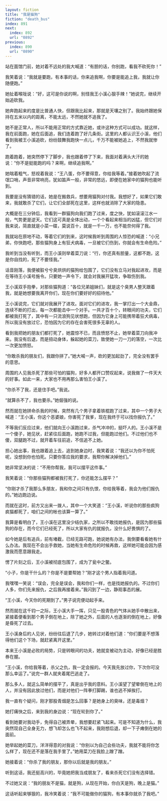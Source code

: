 ```yaml
---
layout: fiction
title: "我是猫狗"
fiction: "death_bus"
index: 891
next:
  index: 892
  url: "0892"
previous:
  index: 890
  url: "0890"
---
```

站在面馆门前，她对着不远处的我大喊道：“有胆的话，你别跑，看我不砍死你！”

我笑着说：“我就是要跑，有本事的话，你来追我啊，你要是能追上我，我就让你随便跑。”

她扯着喉咙说：“好，这可是你说的啊，别怪我王小溪心狠手辣！”她说完，继续开始追砍我。

她奔跑起来的度是比普通人快，但跟我比起来，那就是天壤之别了。我始终跟她保持在五米以内的距离，不能太远，不然她就不追我了。

她不是正常人，所以不能用正常的方式靠近她，或许这种方式可以成功。就这样，我在前面跑，她在后面追，我们连着跑了好几条街。这里的人都认识王小溪，他们看到我被王小溪追砍，纷纷鼓舞我跑快一点儿，千万不能被她追上，不然我就惨了。

跑着跑着，她突然停下了脚步，我也跟着停了下来，我面对着满头大汗的她说：“你不是挺能跑的吗？来啊，继续追我啊。”

她喘着粗气，怒视着我说：“王八蛋，你不要得意，你给我等着。”接着她吹起了流氓口哨，声音非常响亮，犹如笛声一般，非常的悠远，即便在她家中的猫狗也能听到。

我要是没有猜错的话，她是在搬救兵，想要用猫狗对付我。我想好了，如果它们敢来，我就敢杀了它们，让它们全部死在这里，这样也就消除了大家的隐患。

大概是在三分钟后，我看到一群猫狗向我们跑了过来，度之快，犹如滚滚江水一般，气势更是逆天。它们这可真是全体出动，一个个看起来相当的凶猛，但它们对我来说，简直就是小菜一碟，莫说百十，就是一千一万，也不能奈何得了我。

我就站在原地不动，等着它们的到来，这时候我听到周围的人惊恐的喊道：“小兄弟，你快跑吧，那些猫狗身上有狂犬病毒，一旦被它们伤到，你就会有生命危险。”

我听到当没有听到，而王小溪则举着菜刀说：“行，你还真有胆量，这都不跑，这是你自找的，死了不要怪我。”

话音刚落，我便被脏兮兮臭烘烘的猫狗给包围了，它们没有立马对我起进攻，而是在等待王小溪号施令。只要她一声令下，就会对我展开猛攻，争取伤到我。

王小溪双手抱拳，对那些猫狗道：“各位兄弟姐妹们，就是这个臭男人整天跟着我，就是她想要我离开你们，现在你们要好好的招待他。”

王小溪说完，它们就对我展开了进攻。面对它们的进攻，我一掌打出一个大金鼎，连续不断的打出，每一次都能击中一个对手。一共才百十个，转眼间的功夫，它们都被我打死了，其中有一只流浪狗见状想跑，但因为它身上可能携带着狂犬病毒，所以我没有放过它，恐怕因为它的存在会害死很多无辜的人。

看到我把她的朋友们都打死了，她震惊不已，而且愤怒不止，她举着菜刀向我冲来。我没有后退，而是扭动身体，躲起她的菜刀，致使她一刀一刀的落空，一次比一次更加愤怒。

“你敢杀我的朋友们，我跟你拼了。”她大喊一声，砍的更加起劲了，完全没有罢手的意思。

周围的人见我杀死了那些可怕的猫狗，好多人都开口赞叹起来，说我做了一件天大的好事。如此一来，大家也不用再那么害怕王小溪了。

“你杀不了我，还是住手吧。”我说。

“就算杀不了，我也要杀。”她倔强的说。

然而就在她拼命杀我的时候，突然有几个男子拿着铁棍跑了过来，其中一个男子大喊道：“王小溪，你这个恶婆娘，你害死了我爹，现在我终于可以找你报仇了。”

不等我们反应过来，他们就向王小溪跑过来，杀气冲冲的，挺吓人的。王小溪不是一个傻子，她见状，赶紧往后面跑，她跑不过我，但能跑过他们。不过他们也不傻，双腿跑不过，就开着车往前追，不信追不上她。

担心她出事，我也跟着追上去，追到她身边时，我笑着说：“我还以为你不怕死呢，没想到你也怕死。只要你答应我的要求，我帮你解决掉他们。”

她非常坚决的说：“不用你帮我，我可以摆平这件事。”

我笑着说：“你那些猫狗都被我打死了，你还能怎么摆平？”

“你刚才杀了我那么多朋友，我和你之间只有仇恨，你给我等着，我会为他们报仇的。”她边跑边说。

而就在这时，前方又出来一拨人，其中一个大笑道：“王小溪，听说你的那些疯狗疯猫都死了，咱们之间的帐也该算一算了。”

我算是看明白了，王小溪在这里没少结仇家，之所以不敢找她报仇，是因为那些猫狗的存在，而今它们已经死了，所以大家有仇的就报仇，没什么好畏惧的了。

如今她是后有追兵，前有堵截，已经无路可跑，她说她有办法，我倒要看看她有什么办法。我现在不会出手救她，当她有生命危险的时候再救，这样她可能会因为感激我而愿意跟我走。

愣了片刻之后，王小溪被彻底包围了，成为了瓮中之鳖。

“小子，你是干什么的？你是不是要帮她？”刚才这个男人指着我问道。

我嘿嘿一笑说：“误会，完全是误会，我和你们一样，也是找她报仇的。不过你们人多，你们先来报仇，之后我再接着来。”我闪到了一边，静观事态的展。

“王小溪，今天你的死期到了。”男子说完便动起手来。

然而就在这千钧一之际，王小溪大手一挥，只见一股青色的气体从她手中散出来，紧接着便看到那个男子倒在地上，除了她之外，后面的人也逐渐的倒在地上，好像是昏死了过去。

王小溪身后的人见状，纷纷往后退了几步，她转过对着他们道：“你们要是不想落得他们这个下场，就赶紧离开这里。”

本来王小溪是必败的局势，只是转眼间的功夫，她就变被动为主动，好像已经是胜券在握。

“王小溪，你给我等着，杀父之仇，我一定会报的。今天我先放过你，下次你可没那么幸运了。”说完一群人就夹着尾巴逃走了。

那么多人，就这么简单的摆平了，真是出乎我的意料。王小溪望了望晕倒在地上的人，并没有因此放过他们，而是对他们一阵拳打脚踢，谁也逃不掉挨打。

我一直有个疑问，刚才那股青烟是怎么回事？是她身上的臭味，还是毒烟？

她打痛快之后，来到我的身边说：“现在轮到你了。”

看到她要对我动手，免得自己被弄晕，我想要赶紧飞起来。可是不知道为什么，我突然现自己全身无力，想飞却怎么也飞不起来，我刚想后退，却一下子瘫倒在她的面前。

她举起她的菜刀，洋洋得意的对我说：“你别以为自己会些功夫，我就不能将你怎么样了，现在还不是落在我手里了。”她用菜刀在我脸上蹭了蹭。

她接着说：“你杀了我的朋友，那你以后就是我的朋友。”

听到这话，我还挺高兴的，毕竟她把我当成朋友了，看来杀死它们没有选择错。

不过她又说：“我的朋友不是猫，就是狗，从现在开始，你白天是狗，晚上是猫。”

这话听起来够狠的，我冷笑着说：“我不可能做你的猫狗，有本事你就杀了我吧。”